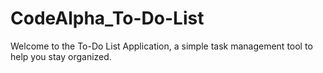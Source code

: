 # CodeAlpha_To-Do-List
Welcome to the To-Do List Application, a simple task management tool to help you stay organized.
